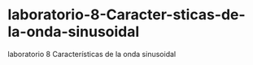 # laboratorio-8-Caracter-sticas-de-la-onda-sinusoidal
laboratorio 8 Características de la onda sinusoidal

